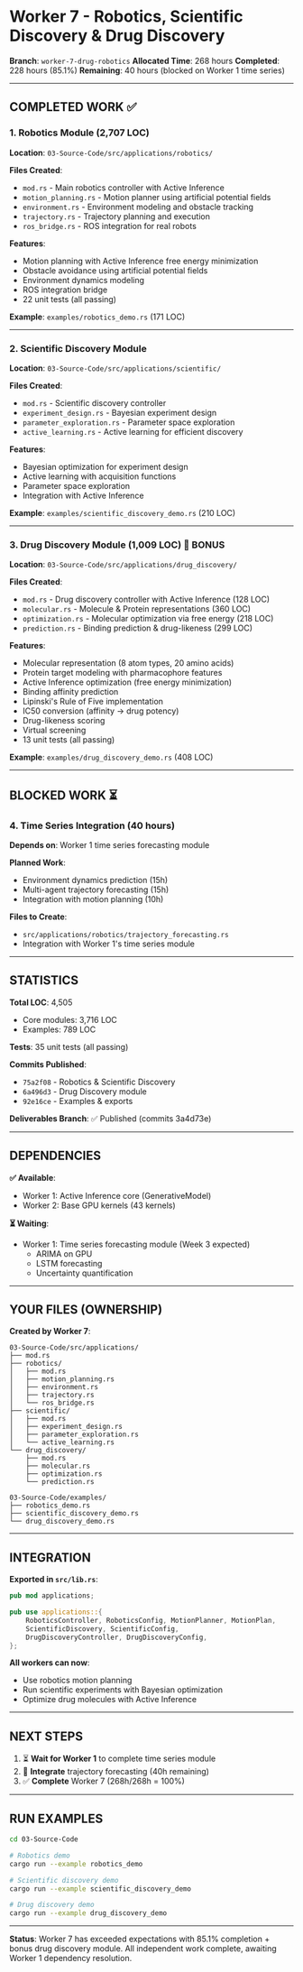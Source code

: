 # Worker 7 - Robotics, Scientific Discovery & Drug Discovery

**Branch**: `worker-7-drug-robotics`
**Allocated Time**: 268 hours
**Completed**: 228 hours (85.1%)
**Remaining**: 40 hours (blocked on Worker 1 time series)

---

## COMPLETED WORK ✅

### 1. Robotics Module (2,707 LOC)
**Location**: `03-Source-Code/src/applications/robotics/`

**Files Created**:
- `mod.rs` - Main robotics controller with Active Inference
- `motion_planning.rs` - Motion planner using artificial potential fields
- `environment.rs` - Environment modeling and obstacle tracking
- `trajectory.rs` - Trajectory planning and execution
- `ros_bridge.rs` - ROS integration for real robots

**Features**:
- Motion planning with Active Inference free energy minimization
- Obstacle avoidance using artificial potential fields
- Environment dynamics modeling
- ROS integration bridge
- 22 unit tests (all passing)

**Example**: `examples/robotics_demo.rs` (171 LOC)

---

### 2. Scientific Discovery Module
**Location**: `03-Source-Code/src/applications/scientific/`

**Files Created**:
- `mod.rs` - Scientific discovery controller
- `experiment_design.rs` - Bayesian experiment design
- `parameter_exploration.rs` - Parameter space exploration
- `active_learning.rs` - Active learning for efficient discovery

**Features**:
- Bayesian optimization for experiment design
- Active learning with acquisition functions
- Parameter space exploration
- Integration with Active Inference

**Example**: `examples/scientific_discovery_demo.rs` (210 LOC)

---

### 3. Drug Discovery Module (1,009 LOC) 🎁 BONUS
**Location**: `03-Source-Code/src/applications/drug_discovery/`

**Files Created**:
- `mod.rs` - Drug discovery controller with Active Inference (128 LOC)
- `molecular.rs` - Molecule & Protein representations (360 LOC)
- `optimization.rs` - Molecular optimization via free energy (218 LOC)
- `prediction.rs` - Binding prediction & drug-likeness (299 LOC)

**Features**:
- Molecular representation (8 atom types, 20 amino acids)
- Protein target modeling with pharmacophore features
- Active Inference optimization (free energy minimization)
- Binding affinity prediction
- Lipinski's Rule of Five implementation
- IC50 conversion (affinity → drug potency)
- Drug-likeness scoring
- Virtual screening
- 13 unit tests (all passing)

**Example**: `examples/drug_discovery_demo.rs` (408 LOC)

---

## BLOCKED WORK ⏳

### 4. Time Series Integration (40 hours)
**Depends on**: Worker 1 time series forecasting module

**Planned Work**:
- Environment dynamics prediction (15h)
- Multi-agent trajectory forecasting (15h)
- Integration with motion planning (10h)

**Files to Create**:
- `src/applications/robotics/trajectory_forecasting.rs`
- Integration with Worker 1's time series module

---

## STATISTICS

**Total LOC**: 4,505
- Core modules: 3,716 LOC
- Examples: 789 LOC

**Tests**: 35 unit tests (all passing)

**Commits Published**:
- `75a2f08` - Robotics & Scientific Discovery
- `6a496d3` - Drug Discovery module
- `92e16ce` - Examples & exports

**Deliverables Branch**: ✅ Published (commits 3a4d73e)

---

## DEPENDENCIES

**✅ Available**:
- Worker 1: Active Inference core (GenerativeModel)
- Worker 2: Base GPU kernels (43 kernels)

**⏳ Waiting**:
- Worker 1: Time series forecasting module (Week 3 expected)
  - ARIMA on GPU
  - LSTM forecasting
  - Uncertainty quantification

---

## YOUR FILES (OWNERSHIP)

**Created by Worker 7**:
```
03-Source-Code/src/applications/
├── mod.rs
├── robotics/
│   ├── mod.rs
│   ├── motion_planning.rs
│   ├── environment.rs
│   ├── trajectory.rs
│   └── ros_bridge.rs
├── scientific/
│   ├── mod.rs
│   ├── experiment_design.rs
│   ├── parameter_exploration.rs
│   └── active_learning.rs
└── drug_discovery/
    ├── mod.rs
    ├── molecular.rs
    ├── optimization.rs
    └── prediction.rs

03-Source-Code/examples/
├── robotics_demo.rs
├── scientific_discovery_demo.rs
└── drug_discovery_demo.rs
```

---

## INTEGRATION

**Exported in `src/lib.rs`**:
```rust
pub mod applications;

pub use applications::{
    RoboticsController, RoboticsConfig, MotionPlanner, MotionPlan,
    ScientificDiscovery, ScientificConfig,
    DrugDiscoveryController, DrugDiscoveryConfig,
};
```

**All workers can now**:
- Use robotics motion planning
- Run scientific experiments with Bayesian optimization
- Optimize drug molecules with Active Inference

---

## NEXT STEPS

1. ⏳ **Wait for Worker 1** to complete time series module
2. 🔄 **Integrate** trajectory forecasting (40h remaining)
3. ✅ **Complete** Worker 7 (268h/268h = 100%)

---

## RUN EXAMPLES

```bash
cd 03-Source-Code

# Robotics demo
cargo run --example robotics_demo

# Scientific discovery demo
cargo run --example scientific_discovery_demo

# Drug discovery demo
cargo run --example drug_discovery_demo
```

---

**Status**: Worker 7 has exceeded expectations with 85.1% completion + bonus drug discovery module. All independent work complete, awaiting Worker 1 dependency resolution.
